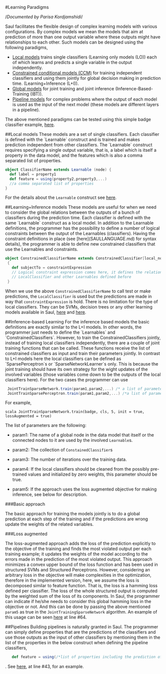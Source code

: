 

#Learning Paradigms

/*Documented by Parisa Kordjamshidi*/

Saul facilitates the flexible design of complex learning models with various configurations.
By complex models we mean the models that aim at prediction of more than one output variable where these outputs might have relationships to each other.
Such models can be designed using the following paradigms,

   * [Local models](#local) trains single classifiers (Learning only models (LO)) each of which learns and predicts a single variable in the output independently.
   * [Constrained conditional models (CCM)](#L+I) for training independent classifiers and using them jointly for global decision making in prediction time. (Learning+Inference (L+I)).
   * [Global models](#IBT) for joint training and joint inference (Inference-Based-Training (IBT)).
   * [Pipeline models](#pipeline) for complex problems where the output of each model is used as the input of the next model (these models are different layers in a pipeline).

The above mentioned paradigms can be tested using this simple badge classifier example, [here](saul-examples/src/main/scala/edu/illinois/cs/cogcomp/saulexamples/Badge/BagesApp.scala).

<a name="local">
##Local models
These models are a set of single classifiers. Each classifier is defined with the `Learnable` construct and is trained and makes prediction independent from other classifiers.
 The `Learnable` construct requires specifying a single output variable, that is, a label which is itself a property in the data model, and the features which is also a
 comma separated list of properties.

 ```scala
 object ClassifierName extends Learnable (node) {
   def label = property1
   def feature = using(property2,property3,...)
   //a comma separated list of properties
 }
 ```

 For the details about the `Learnable` construct see [here](SAULLANGUAGE.md).

<a name="L+I">
##Learning+Inference models
These models are useful for when we need to consider the global relations between the outputs of a bunch of classifiers during the
prediction time. Each classifier is defined with the same `Learnable` construct as a local model. In addition to the Learnable definitions, the programmer
has the possibility to define a number of logical constraints between the output of the Learnables (classifiers).
Having the constraint definitions in place (see [here](SAULLANGUAGE.md) for syntax details), the programmer is able to define
new constrained classifiers that use the Learnables and constraints.

```scala
object ConstrainedClassifierName extends ConstrainedClassifier[local_node_type,global_node_type](LocalClassifier)
 {
   def subjectTo = constraintExpression
   // Logical constraint expression comes here, it defines the relations between the
   // LocalClassifier and other Learnables defined before
 }
 ```
When we use the above `ConstrainedClassifierName` to call test or make predictions, the `LocalClassifier` is used
but the predictions are made in way that `constraintExpression` is hold. There is no limitation for the type of local classifiers.
They can be SVMs, decision trees or any other learning models available in Saul, [here](lbjava/blob/master/lbjava/doc/ALGORITHMS.md)
                                                                                  and [here](saul-core/src/main/java/edu/illinois/cs/cogcomp/saul/learn/SaulWekaWrapper.md).

<a name="IBT">
##Inference-based Learning
For the inference based models the basic definitions are exactly similar to the L+I models. In other words, the programmer
just needs to define the `Learnables` and `ConstrainedClassifiers`. However, to train the ConstrainedClassifiers jointly, instead of
training local classifiers independently, there are a couple of joint training functions that can be called.
These functions receive the list of constrained classifiers as input and train their parameters jointly. In contrast to
L+I models here the local classifiers can be defined as `SparsePerceptron`s or `SparseNetworkLearner`s only. This is because the
joint training should have its own strategy for the wight updates of the involved variables (those variables come down to be the outputs of the local classifiers here).
For the two cases the programmer can use

```scala
 JointTrainSparseNetwork.train(param1,param2,...) /* a list of parameters go here*/
 JointTrainSparsePerceptron.train(param1,param2,...) /*a list of parameters here*/
```

For example,

 ```scala JointTrainSparseNetwork.train(badge, cls, 5, init = true, lossAugmented = true)```

The list of parameters are the following:

- param1: The name of a global node in the data model that itself or the connected nodes to it are used by the involved `Learnable`s.

- param2: The collection of ```ConstainedClassifier```s

- param3: The number of iterations over the training data.

- param4: If the local classifiers should be cleaned from the possibly pre-trained values and initialized by zero weights, this parameter should be true.

- param5: If the approach uses the loss augmented objective for making inference, see below for description.

###Basic approach

The basic approach for training the models jointly is to do a global prediction at each step of the training and if the
predictions are wrong update the weights of the related variables.

###Loss augmented

The loss-augmented approach adds the loss of the prediction explicitly to the objective of the training and finds the most violated output per each training example;
it updates the weights of the model according to the errors made in the prediction of the most violated output.
This approach minimizes a convex upper bound of the loss function and has been used in structured SVMs and Structured Perceptrons.
 However, considering an arbitrary loss in the objective will make complexities in the optimization, therefore in the implemented version, here, we assume the loss is decomposed similar to
feature function. That is, the loss is a hamming loss defined per classifier. The loss of the whole structured output is computed by the weighted sum of
 the loss of its components.
 In Saul, the programmer can indicate if he/she needs to consider this global hamming loss in the objective or not. And this can be done by passing
 the above mentioned `param5` as true in the `JointTrainingSparseNetwork` algorithm.
 An example of this usage can be seen [here](saul-examples/src/main/scala/edu/illinois/cs/cogcomp/saulexamples/Badge/BagesApp.scala) at line #64.

<a name="pipeline">
##Pipelines
Building pipelines is naturally granted in Saul. The programmer can simply define properties that are the predictions of
the classifiers and use those outputs as the input of other classifiers by mentioning them in the list of the properties in the below construct when defining the
pipeline classifiers,

```scala
   def feature = using(/*list of properties including the prediction of other classifiers.*/)
```
.
See [here](saul-examples/src/main/scala/edu/illinois/cs/cogcomp/saulexamples/Badge/BadgeClassifiers.scala), at line #43, for an example.





